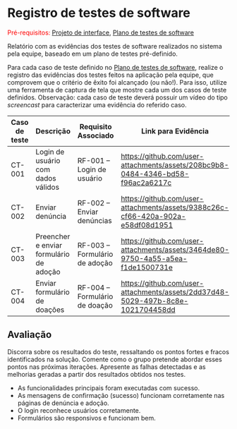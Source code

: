 # Registro de testes de software

<span style="color:red">Pré-requisitos: <a href="05-Projeto-interface.md"> Projeto de interface</a></span>, <a href="08-Plano-testes-software.md"> Plano de testes de software</a>

Relatório com as evidências dos testes de software realizados no sistema pela equipe, baseado em um plano de testes pré-definido.

Para cada caso de teste definido no <a href="08-Plano-testes-software.md"> Plano de testes de software</a>, realize o registro das evidências dos testes feitos na aplicação pela equipe, que comprovem que o critério de êxito foi alcançado (ou não!). Para isso, utilize uma ferramenta de captura de tela que mostre cada um dos casos de teste definidos. Observação: cada caso de teste deverá possuir um vídeo do tipo _screencast_ para caracterizar uma evidência do referido caso.

|  Caso de teste   | Descrição    |  Requisito Associado    | Link para Evidência |
| ------ | ----------------------------- | ------------------------- | ---------- |
| CT-001 | 	Login de usuário com dados válidos | RF-001 – Login de usuário | https://github.com/user-attachments/assets/208bc9b8-0484-4346-bd58-f96ac2a6217c |
| CT-002 | Enviar denúncia |RF-002 – Enviar denúncias | https://github.com/user-attachments/assets/9388c26c-cf66-420a-902a-e58df08d1951 |
| CT-003| Preencher e enviar formulário de adoção | RF-003 – Formulário de adoção| https://github.com/user-attachments/assets/3464de80-9750-4a55-a5ea-f1de1500731e |
| CT-004 | Enviar formulário de doações | RF-004 – Formulário de doação| https://github.com/user-attachments/assets/2dd37d48-5029-497b-8c8e-1021704458dd |

## Avaliação

Discorra sobre os resultados do teste, ressaltando os pontos fortes e fracos identificados na solução. Comente como o grupo pretende abordar esses pontos nas próximas iterações. Apresente as falhas detectadas e as melhorias geradas a partir dos resultados obtidos nos testes.

- As funcionalidades principais foram executadas com sucesso.
- As mensagens de confirmação (sucesso) funcionam corretamente nas páginas de denúncia e adoção.
- O login reconhece usuários corretamente.
- Formulários são responsivos e funcionam bem.

